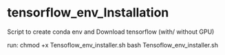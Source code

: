 # tensorflow_env_Installation
Script to create conda env and Download tensorflow (with/ without GPU)

run:
chmod +x Tensoflow_env_installer.sh
bash Tensoflow_env_installer.sh
